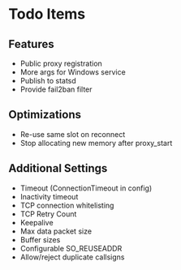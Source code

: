 Todo Items
==========

Features
--------
* Public proxy registration
* More args for Windows service
* Publish to statsd
* Provide fail2ban filter

Optimizations
-------------
* Re-use same slot on reconnect
* Stop allocating new memory after proxy\_start

Additional Settings
-------------------
* Timeout (ConnectionTimeout in config)
* Inactivity timeout
* TCP connection whitelisting
* TCP Retry Count
* Keepalive
* Max data packet size
* Buffer sizes
* Configurable SO\_REUSEADDR
* Allow/reject duplicate callsigns
